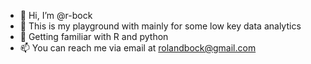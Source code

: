 - 👋 Hi, I’m @r-bock
- 👀 This is my playground with mainly for some low key data analytics
- 🌱 Getting familiar with R and python
- 📫 You can reach me via email at rolandbock@gmail.com

<!---
r-bock/r-bock is a ✨ special ✨ repository because its `README.md` (this file) appears on your GitHub profile.
You can click the Preview link to take a look at your changes.
--->
